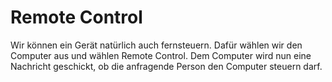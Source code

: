 # Remote Control

Wir können ein Gerät natürlich auch fernsteuern. Dafür wählen wir den Computer aus und wählen <ui-path>Remote Control</ui-path>. Dem Computer wird 
nun eine Nachricht geschickt, ob die anfragende Person den Computer steuern darf.